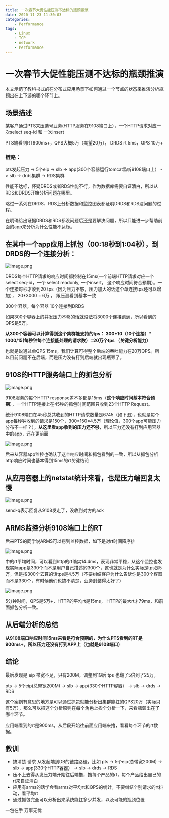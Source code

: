 ```yaml
---
title: 一次春节大促性能压测不达标的瓶颈推演
date: 2020-11-23 11:30:03
categories:
    - Performance
tags:
    - Linux
    - TCP
    - network
    - Performance
---
```


# 一次春节大促性能压测不达标的瓶颈推演

本文示范了教科书式的在分布式应用场景下如何通过一个节点的状态来推演分析瓶颈出在上下游的哪个环节上。

## 场景描述

某客户通过PTS来压选号业务(HTTP服务在9108端口上），一个HTTP请求对应一次select seq-id 和 一次insert

PTS端看到RT900ms+，QPS大概5万（期望20万）， DRDS rt 5ms，QPS 10万+

### 链路：

pts发起压力 -> 5个eip -> slb -> app(300个容器运行tomcat监听9108端口上） -> slb -> drds集群 -> RDS集群

性能不达标，怀疑DRDS或者RDS性能不行，作为数据库需要自证清白，所以从RDS和DRDS开始分析问题在哪里。

略过一系列在DRDS、RDS上分析数据和监控图表都证明DRDS和RDS没问题的过程。

在明确给出证据DRDS和RDS都没问题后还是要解决问题，所以只能进一步帮助前面的app来分析为什么性能不达标。

## 在其中一个app应用上抓包（00:18秒到1:04秒），到DRDS的一个连接分析：

![image.png](https://plantegg.oss-cn-beijing.aliyuncs.com/images/oss/80374e55936bc36bbd243f79fcdb5f8d.png)

DRDS每个HTTP请求的响应时间都控制在15ms(一个前端HTTP请求对应一个select seq-id，一个 select readonly, 一个insert， 这个响应时间符合预期）。一个连接每秒才收到20 tps（因为压力不够，压力加大的话这个单连接tps还可以增加）， 20*3000 = 6万 ， 跟压测看到基本一致

300个容器，每个容器 10个连接到DRDS

如果300个容器上的并发压力不够的话就没法将3000个连接跑满，所以看到的QPS是5万。

**从300个容器可以计算得到这个集群能支持的tps： 300\*10（10个连接）\* 1000/15(每秒钟每个连接能处理的请求数）=20万个tps （关键分析能力）**

也就是说通过单QPS 15ms，我们计算可得整个后端的吞吐能力在20万QPS。所以目前问题不在后端，而是压力没有打到后端就出现瓶颈了。

## 9108的HTTP服务端口上的抓包分析

![image.png](https://plantegg.oss-cn-beijing.aliyuncs.com/images/oss/e239a12a1c3612263736256c8efc06e4.png)

9108服务的每个HTTP response差不多都是15ms（**这个响应时间基本符合预期**），一个HTTP连接上在45秒的抓包时间范围只收到23个HTTP Request。

统计9108端口在45秒总共收到的HTTP请求数量是6745（如下图），也就是每个app每秒钟收到的请求是150个，300*150=4.5万（理论值，300个app可能压力分布不一样？），**从这里看app收到的压力还不够**，所以压力还没有打到应用容器中的app，还在更前面

![image.png](https://plantegg.oss-cn-beijing.aliyuncs.com/images/oss/6a289d1bba1e875d215032b6fdc7b084.png)

后来从容器app监控也确认了这个响应时间和抓包看到的一致，所以从抓包分析http响应时间也基本得到15ms的rt关键结论

## 从应用容器上的netstat统计来看，也是压力端回复太慢

![image.png](https://plantegg.oss-cn-beijing.aliyuncs.com/images/oss/938ce314d19b47cba99e2a09c753f606.png)

send-q表示回复从9108发走了，没收到对方的ack

## ARMS监控分析9108端口上的RT

后来PTS的同学说ARMS可以捞到监控数据，如下是对rt时间降序排

![image.png](https://plantegg.oss-cn-beijing.aliyuncs.com/images/oss/a479bad250c03aee41d58850afab9c14.png)

中的rt平均时间，可以看到http的rt确实14.4ms，表现非常平稳，从这个监控也发现实际app是330个而不是用户自己描述的300个，这也就是为什么实际是tps是5万，但是按300个去算的话tps是4.5万（不要纠结客户为什么告诉你是300个容器而不是330个，有时候他们也搞不清楚，业务封装得太好了）

![image.png](https://plantegg.oss-cn-beijing.aliyuncs.com/images/oss/2f3b76be63d331510eb6f2cecd91747f.png)

5分钟时间，QPS是5万+，HTTP的平均rt是15ms， HTTP的最大rt才79ms，和前面抓包分析一致。



## 从后端分析的总结

**从9108端口响应时间15ms来看是符合预期的，为什么PTS看到的RT是900ms+，所以压力还没有打到APP上（也就是9108端口）**



## 结论

最后发现是 eip 带宽不足，只有200M，调整到1G后 tps 也翻了5倍到了25万。

pts -> 5个eip(总带宽200M) -> slb -> app(330个HTTP容器） -> slb -> drds -> RDS

这个案例有意思的地方是可以通过抓包就能分析出集群能扛的QPS20万（实际只有5万），那么可以把这个分析原则在每个角色上挨个分析一下，来看瓶颈出在了哪个环节。

应用端看到的rt是900ms，从后段开始往前面应用端来撸，看看每个环节的rt数据。



## 教训

- 搞清楚 请求 从发起端到DB的链路路径，比如 pts -> 5个eip(总带宽200M) -> slb ->  app(330个HTTP容器） -> slb -> drds -> RDS 
- 压不上去得从发压力端开始往后端撸，撸每个产品的rt，每个产品给出自己的rt来自证清白
- 应用有arms的话学会看arms对平均rt和QPS的统计，不要纠结个别请求的rt抖动，看平均rt
- 通过抓包完全可以分析出来系统能扛多少并发，以及可能的瓶颈位置

一包在手 万事无忧
